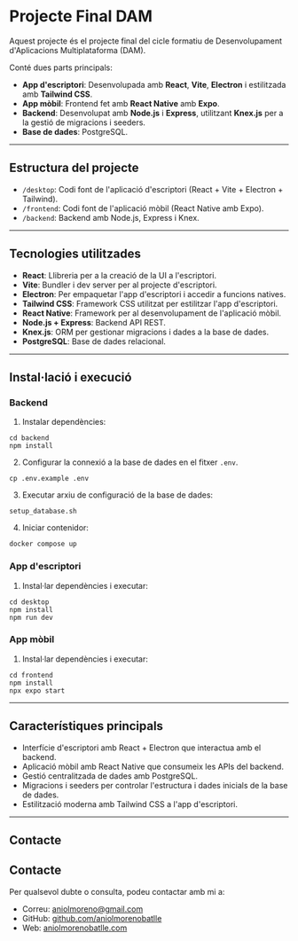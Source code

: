 # Projecte Final DAM

Aquest projecte és el projecte final del cicle formatiu de Desenvolupament d'Aplicacions Multiplataforma (DAM).

Conté dues parts principals:

- **App d'escriptori**: Desenvolupada amb **React**, **Vite**, **Electron** i estilitzada amb **Tailwind CSS**.
- **App mòbil**: Frontend fet amb **React Native** amb **Expo**.
- **Backend**: Desenvolupat amb **Node.js** i **Express**, utilitzant **Knex.js** per a la gestió de migracions i seeders.
- **Base de dades**: PostgreSQL.

---

## Estructura del projecte

- `/desktop`: Codi font de l'aplicació d'escriptori (React + Vite + Electron + Tailwind).
- `/frontend`: Codi font de l'aplicació mòbil (React Native amb Expo).
- `/backend`: Backend amb Node.js, Express i Knex.

---

## Tecnologies utilitzades

- **React**: Llibreria per a la creació de la UI a l'escriptori.
- **Vite**: Bundler i dev server per al projecte d'escriptori.
- **Electron**: Per empaquetar l'app d'escriptori i accedir a funcions natives.
- **Tailwind CSS**: Framework CSS utilitzat per estilitzar l'app d'escriptori.
- **React Native**: Framework per al desenvolupament de l'aplicació mòbil.
- **Node.js + Express**: Backend API REST.
- **Knex.js**: ORM per gestionar migracions i dades a la base de dades.
- **PostgreSQL**: Base de dades relacional.

---

## Instal·lació i execució

### Backend

1. Instalar dependències:

```
cd backend
npm install
```

2. Configurar la connexió a la base de dades en el fitxer `.env`.

```
cp .env.example .env
```

3. Executar arxiu de configuració de la base de dades:

```
setup_database.sh
```

4. Iniciar contenidor:

```
docker compose up
```

### App d'escriptori

1. Instal·lar dependències i executar:

```
cd desktop
npm install
npm run dev
```

### App mòbil

1. Instal·lar dependències i executar:

```
cd frontend
npm install
npx expo start
```

---

## Característiques principals

- Interfície d'escriptori amb React + Electron que interactua amb el backend.
- Aplicació mòbil amb React Native que consumeix les APIs del backend.
- Gestió centralitzada de dades amb PostgreSQL.
- Migracions i seeders per controlar l'estructura i dades inicials de la base de dades.
- Estilització moderna amb Tailwind CSS a l'app d'escriptori.

---

## Contacte

## Contacte

Per qualsevol dubte o consulta, podeu contactar amb mi a:

- Correu: [aniolmoreno@gmail.com](mailto:aniolmoreno@gmail.com)
- GitHub: [github.com/aniolmorenobatlle](https://github.com/aniolmorenobatlle)
- Web: [aniolmorenobatlle.com](https://aniolmorenobatlle.com)
